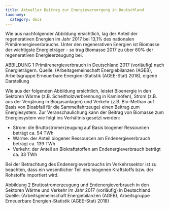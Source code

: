 ```yaml
---
title: Aktueller Beitrag zur Energieversorgung in Deutschland
taxonomy:
  category: docs
---
```


Wie aus nachfolgender Abbildung ersichtlich, lag der Anteil der regenerativen Energien im Jahr 2017 bei 13,1% des nationalen Primärenergieverbrauchs. Unter den regenerativen Energien ist Biomasse der wichtigste Energieträger - so trug Biomasse 2017 zu über 60% der regenerativen Energieerzeugung bei. 

ABBILDUNG 1 Primärenergieverbrauch in Deutschland 2017 (vorläufig) nach Energieträgern. Quelle: (Arbeitsgemeinschaft Energiebilanzen (AGEB), Arbeitsgruppe Erneuerbare Energien-Statistik (AGEE-Stat) 2018), eigene Darstellung

Wie aus der folgenden Abbildung ersichtlich, leistet Bioenergie in den Sektoren Wärme (z.B. Scheitholzverbrennung in Kaminöfen), Strom (z.B. aus der Vergärung in Biogasanlagen) und Verkehr (z.B. Bio-Methan auf Basis von Bioabfall für die Sammelfahrzeuge) einen Beitrag zum Energiesystem. Zur Veranschaulichung kann der Beitrag von Biomasse zum Energiesystem wie folgt ins Verhältnis gesetzt werden:

- Strom: die Bruttostromerzeugung auf Basis biogener Ressourcen beträgt ca. 54 TWh
- Wärme: der Anteil biogener Ressourcen am Endenergieverbrauch beträgt ca. 139 TWh
- Verkehr: der Anteil an Biokraftstoffen am Endenergieverbrauch beträgt ca. 33 TWh 

Bei der Betrachtung des Endenergieverbrauchs im Verkehrssektor ist zu beachten, dass ein wesentlicher Teil des biogenen Kraftstoffs bzw. der Rohstoffe importiert wird.

Abbildung 2 Bruttostromerzeugung und Endenergieverbrauch in den Sektoren Wärme und Verkehr im Jahr 2017 (vorläufig) in Deutschland. Quelle: (Arbeitsgemeinschaft Energiebilanzen (AGEB), Arbeitsgruppe Erneuerbare Energien-Statistik (AGEE-Stat) 2018)
